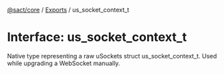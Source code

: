 [@sact/core](../README.md) / [Exports](../modules.md) / us\_socket\_context\_t

# Interface: us\_socket\_context\_t

Native type representing a raw uSockets struct us_socket_context_t.
Used while upgrading a WebSocket manually.
